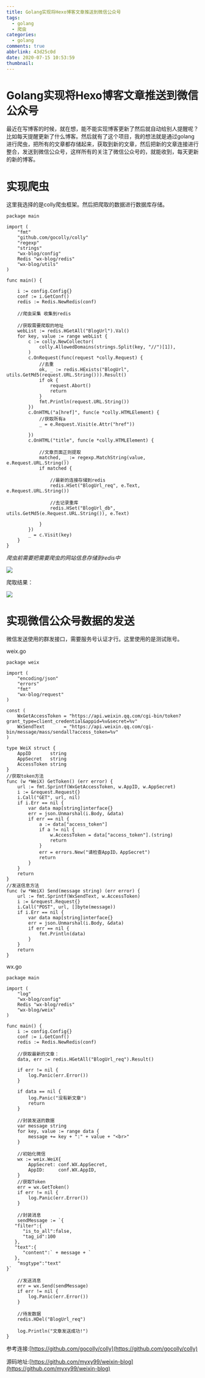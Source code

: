 ```yaml
---
title: Golang实现将Hexo博客文章推送到微信公众号
tags:
  - golang
  - 爬虫
categories:
  - golang
comments: true
abbrlink: 43d25c0d
date: 2020-07-15 10:53:59
thumbnail:
---
```


# Golang实现将Hexo博客文章推送到微信公众号

最近在写博客的时候，就在想，能不能实现博客更新了然后就自动给别人提醒呢？比如每天提醒更新了什么博客。然后就有了这个项目，我的想法就是通过golang进行爬虫，把所有的文章都存储起来，获取到新的文章，然后把新的文章连接进行整合，发送到微信公众号，这样所有的关注了微信公众号的，就能收到，每天更新的新的博客。

# 实现爬虫

这里我选择的是colly爬虫框架。然后把爬取的数据进行数据库存储。
```golang
package main

import (
	"fmt"
	"github.com/gocolly/colly"
	"regexp"
	"strings"
	"wx-blog/config"
	Redis "wx-blog/redis"
	"wx-blog/utils"
)

func main() {

	i := config.Config{}
	conf := i.GetConf()
	redis := Redis.NewRedis(conf)

	//爬虫采集 收集到redis

	//获取需要爬取的地址
	webList := redis.HGetAll("BlogUrl").Val()
	for key, value := range webList {
		c := colly.NewCollector(
			colly.AllowedDomains(strings.Split(key, "//")[1]),
		)
		c.OnRequest(func(request *colly.Request) {
			//去重
			ok, _ := redis.HExists("BlogUrl", utils.GetMd5(request.URL.String())).Result()
			if ok {
				request.Abort()
				return
			}
			fmt.Println(request.URL.String())
		})
		c.OnHTML("a[href]", func(e *colly.HTMLElement) {
			//获取所有a
			_ = e.Request.Visit(e.Attr("href"))

		})
		c.OnHTML("title", func(e *colly.HTMLElement) {

			//文章页面正则提取
			matched, _ := regexp.MatchString(value, e.Request.URL.String())
			if matched {

				//最新的连接存储到redis
				redis.HSet("BlogUrl_req", e.Text, e.Request.URL.String())

				//去记录重库
				redis.HSet("BlogUrl_db", utils.GetMd5(e.Request.URL.String()), e.Text)

			}
		})
		_ = c.Visit(key)
	}
}

```

*爬虫前需要把需要爬虫的网站信息存储到redis中*

![](https://gitee.com/coder2m/pic/raw/master/img/blog/2020/07/15/20200715123711.png)

爬取结果：

![](https://gitee.com/coder2m/pic/raw/master/img/blog/2020/07/15/20200715123621.png)


# 实现微信公众号数据的发送

微信发送使用的群发接口，需要服务号认证才行。这里使用的是测试账号。

weix.go

```golang
package weix

import (
	"encoding/json"
	"errors"
	"fmt"
	"wx-blog/request"
)

const (
	WxGetAccessToken = "https://api.weixin.qq.com/cgi-bin/token?grant_type=client_credential&appid=%v&secret=%v"
	WxSendText       = "https://api.weixin.qq.com/cgi-bin/message/mass/sendall?access_token=%v"
)

type WeiX struct {
	AppID       string
	AppSecret   string
	AccessToken string
}
//获取token方法
func (w *WeiX) GetToken() (err error) {
	url := fmt.Sprintf(WxGetAccessToken, w.AppID, w.AppSecret)
	i := &request.Request{}
	i.Call("GET", url, nil)
	if i.Err == nil {
		var data map[string]interface{}
		err = json.Unmarshal(i.Body, &data)
		if err == nil {
			a := data["access_token"]
			if a != nil {
				w.AccessToken = data["access_token"].(string)
				return
			}
			err = errors.New("请检查AppID，AppSecret")
			return
		}
	}
	return
}
//发送信息方法
func (w *WeiX) Send(message string) (err error) {
	url := fmt.Sprintf(WxSendText, w.AccessToken)
	i := &request.Request{}
	i.Call("POST", url, []byte(message))
	if i.Err == nil {
		var data map[string]interface{}
		err = json.Unmarshal(i.Body, &data)
		if err == nil {
			fmt.Println(data)
		}
	}
	return
}

```

wx.go

```golang
package main

import (
	"log"
	"wx-blog/config"
	Redis "wx-blog/redis"
	"wx-blog/weix"
)

func main() {
	i := config.Config{}
	conf := i.GetConf()
	redis := Redis.NewRedis(conf)

	//获取最新的文章：
	data, err := redis.HGetAll("BlogUrl_req").Result()

	if err != nil {
		log.Panic(err.Error())
	}

	if data == nil {
		log.Panic("没有新文章")
		return
	}

	//封装发送的数据
	var message string
	for key, value := range data {
		message += key + ":" + value + "<br>"
	}

	//初始化微信
	wx := weix.WeiX{
		AppSecret: conf.WX.AppSecret,
		AppID:     conf.WX.AppID,
	}
	//获取Token
	err = wx.GetToken()
	if err != nil {
		log.Panic(err.Error())
	}

	//封装消息
	sendMessage := `{
   "filter":{
      "is_to_all":false,
      "tag_id":100
   },
   "text":{
      "content":` + message + `
   },
    "msgtype":"text"
}`

	//发送消息
	err = wx.Send(sendMessage)
	if err != nil {
		log.Panic(err.Error())
	}

	//待发数据
	redis.HDel("BlogUrl_req")

	log.Println("文章发送成功!")
}

```

参考连接:[https://github.com/gocolly/colly](https://github.com/gocolly/colly)

源码地址:[https://github.com/myxy99/weixin-blog](https://github.com/myxy99/weixin-blog)


